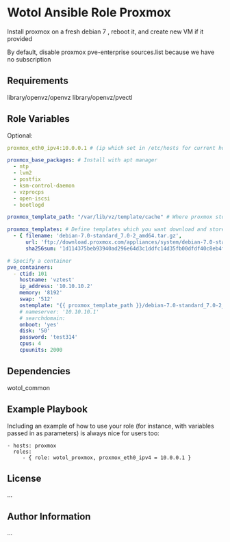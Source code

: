 Wotol Ansible Role Proxmox
=========

Install proxmox on a fresh debian 7 , reboot it, and create new VM if it provided

By default, disable proxmox pve-enterprise sources.list because we have no subscription

Requirements
------------

library/openvz/openvz
library/openvz/pvectl

Role Variables
--------------

Optional:

```yaml
proxmox_eth0_ipv4:10.0.0.1 # (ip which set in /etc/hosts for current hostname) default value = ansible_default_ipv4.address

proxmox_base_packages: # Install with apt manager
  - ntp
  - lvm2
  - postfix 
  - ksm-control-daemon 
  - vzprocps 
  - open-iscsi 
  - bootlogd

proxmox_template_path: "/var/lib/vz/template/cache" # Where proxmox store templates

proxmox_templates: # Define templates which you want download and store on proxmox
  - { filename: 'debian-7.0-standard_7.0-2_amd64.tar.gz', 
      url: 'ftp://download.proxmox.com/appliances/system/debian-7.0-standard_7.0-2_amd64.tar.gz',
      sha256sum: '1d114375beb93940ad296e64d3c1ddfc14d35fb00dfdf40c8eb4f4b70496b3c5' # If no sha256sum, ansible download file each time :( }

# Specify a container
pve_containers:
  - ctid: 101
    hostname: 'vztest'
    ip_address: '10.10.10.2'
    memory: '8192'
    swap: '512'
    ostemplate: "{{ proxmox_template_path }}/debian-7.0-standard_7.0-2_amd64.tar.gz"
    # nameserver: '10.10.10.1'
    # searchdomain:
    onboot: 'yes'
    disk: '50'
    password: 'test314'
    cpus: 4
    cpuunits: 2000

```

Dependencies
------------

wotol_common

Example Playbook
----------------

Including an example of how to use your role (for instance, with variables passed in as parameters) is always nice for users too:

    - hosts: proxmox
      roles:
         - { role: wotol_proxmox, proxmox_eth0_ipv4 = 10.0.0.1 }

License
-------

...

Author Information
------------------

...

